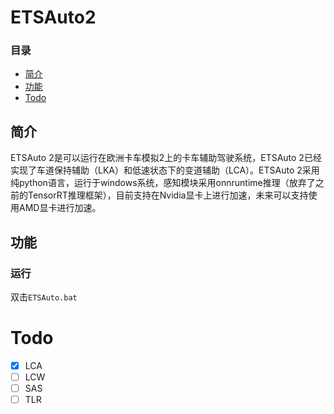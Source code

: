 # ETSAuto2
### 目录
+ [简介](#简介)
+ [功能](#功能)
+ [Todo](#Todo)

## 简介
ETSAuto 2是可以运行在欧洲卡车模拟2上的卡车辅助驾驶系统，ETSAuto 2已经实现了车道保持辅助（LKA）和低速状态下的变道辅助（LCA）。ETSAuto 2采用纯python语言，运行于windows系统，感知模块采用onnruntime推理（放弃了之前的TensorRT推理框架），目前支持在Nvidia显卡上进行加速，未来可以支持使用AMD显卡进行加速。

## 功能

### 运行
双击`ETSAuto.bat`

# Todo
- [x] LCA
- [ ] LCW
- [ ] SAS
- [ ] TLR
